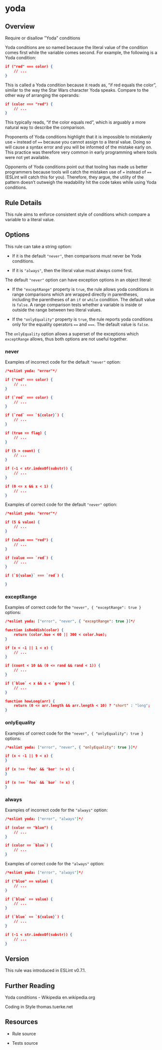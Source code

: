 

# yoda
## Overview

Require or disallow "Yoda" conditions

Yoda conditions are so named because the literal value of the condition comes first while the variable comes second. For example, the following is a Yoda condition:


```json
if ("red" === color) {
    // ...
}
```

This is called a Yoda condition because it reads as, “if red equals the color”, similar to the way the Star Wars character Yoda speaks. Compare to the other way of arranging the operands:


```json
if (color === "red") {
    // ...
}
```

This typically reads, “if the color equals red”, which is arguably a more natural way to describe the comparison.

Proponents of Yoda conditions highlight that it is impossible to mistakenly use `=` instead of `==` because you cannot assign to a literal value. Doing so will cause a syntax error and you will be informed of the mistake early on. This practice was therefore very common in early programming where tools were not yet available.

Opponents of Yoda conditions point out that tooling has made us better programmers because tools will catch the mistaken use of `=` instead of `==` (ESLint will catch this for you). Therefore, they argue, the utility of the pattern doesn’t outweigh the readability hit the code takes while using Yoda conditions.

## Rule Details

This rule aims to enforce consistent style of conditions which compare a variable to a literal value.

## Options

This rule can take a string option:


- If it is the default `"never"`, then comparisons must never be Yoda conditions.

- If it is `"always"`, then the literal value must always come first.

The default `"never"` option can have exception options in an object literal:


- If the `"exceptRange"` property is `true`, the rule allows yoda conditions in range comparisons which are wrapped directly in parentheses, including the parentheses of an `if` or `while` condition. The default value is `false`. A range comparison tests whether a variable is inside or outside the range between two literal values.

- If the `"onlyEquality"` property is `true`, the rule reports yoda conditions only for the equality operators `==` and `===`. The default value is `false`.

The `onlyEquality` option allows a superset of the exceptions which `exceptRange` allows, thus both options are not useful together.

### never

Examples of incorrect code for the default `"never"` option:


```json
/*eslint yoda: "error"*/

if ("red" === color) {
    // ...
}

if (`red` === color) {
    // ...
}

if (`red` === `${color}`) {
    // ...
}

if (true == flag) {
    // ...
}

if (5 > count) {
    // ...
}

if (-1 < str.indexOf(substr)) {
    // ...
}

if (0 <= x && x < 1) {
    // ...
}
```

Examples of correct code for the default `"never"` option:


```json
/*eslint yoda: "error"*/

if (5 & value) {
    // ...
}

if (value === "red") {
    // ...
}

if (value === `red`) {
    // ...
}

if (`${value}` === `red`) {

}
```

### exceptRange

Examples of correct code for the `"never", { "exceptRange": true }` options:


```json
/*eslint yoda: ["error", "never", { "exceptRange": true }]*/

function isReddish(color) {
    return (color.hue < 60 || 300 < color.hue);
}

if (x < -1 || 1 < x) {
    // ...
}

if (count < 10 && (0 <= rand && rand < 1)) {
    // ...
}

if (`blue` < x && x < `green`) {
    // ...
}

function howLong(arr) {
    return (0 <= arr.length && arr.length < 10) ? "short" : "long";
}
```

### onlyEquality

Examples of correct code for the `"never", { "onlyEquality": true }` options:


```json
/*eslint yoda: ["error", "never", { "onlyEquality": true }]*/

if (x < -1 || 9 < x) {
}

if (x !== 'foo' && 'bar' != x) {
}

if (x !== `foo` && `bar` != x) {
}
```

### always

Examples of incorrect code for the `"always"` option:


```json
/*eslint yoda: ["error", "always"]*/

if (color == "blue") {
    // ...
}

if (color == `blue`) {
    // ...
}
```

Examples of correct code for the `"always"` option:


```json
/*eslint yoda: ["error", "always"]*/

if ("blue" == value) {
    // ...
}

if (`blue` == value) {
    // ...
}

if (`blue` == `${value}`) {
    // ...
}

if (-1 < str.indexOf(substr)) {
    // ...
}
```


## Version

This rule was introduced in ESLint v0.7.1.

## Further Reading

Yoda conditions - Wikipedia 
 en.wikipedia.org

Coding in Style 
 thomas.tuerke.net

## Resources


- Rule source 

- Tests source 

